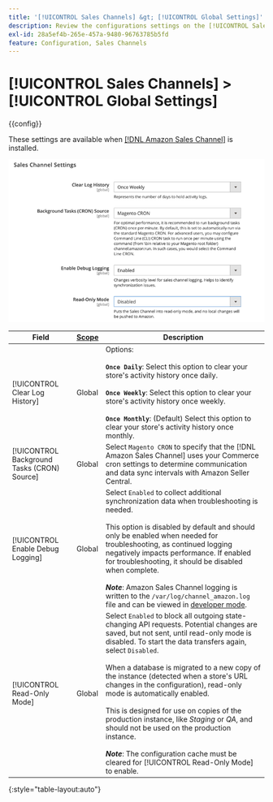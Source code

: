 ```yaml
---
title: '[!UICONTROL Sales Channels] &gt; [!UICONTROL Global Settings]'
description: Review the configurations settings on the [!UICONTROL Sales Channels] &gt; [!UICONTROL Global Settings] page of the Commerce Admin.
exl-id: 28a5ef4b-265e-457a-9480-96763785b5fd
feature: Configuration, Sales Channels
---
```

# [!UICONTROL Sales Channels] > [!UICONTROL Global Settings]

{{config}}

These settings are available when [[!DNL Amazon Sales Channel]](https://experienceleague.adobe.com/docs/commerce-channels/amazon/getting-started/install.html) is installed.

![Sales Channel Settings](./assets/config-sales-channel-global-settings.png)<!-- zoom -->

|Field|[Scope](../getting-started/websites-stores-views.md#scope-settings)|Description|
|-----|---------|------|
|[!UICONTROL Clear Log History]|Global|Options:<br/><br/>**`Once Daily`**: Select this option to clear your store's activity history once daily.<br/><br/>**`Once Weekly`**: Select this option to clear your store's activity history once weekly.<br/><br/>**`Once Monthly`**: (Default) Select this option to clear your store's activity history once monthly.|
|[!UICONTROL Background Tasks (CRON) Source]|Global|Select `Magento CRON` to specify that the [!DNL Amazon Sales Channel] uses your Commerce cron settings to determine communication and data sync intervals with Amazon Seller Central.|
|[!UICONTROL Enable Debug Logging]|Global|Select `Enabled` to collect additional synchronization data when troubleshooting is needed.<br/><br/>This option is disabled by default and should only be enabled when needed for troubleshooting, as continued logging negatively impacts performance. If enabled for troubleshooting, it should be disabled when complete.<br/><br/>**_Note_**: Amazon Sales Channel logging is written to the `/var/log/channel_amazon.log` file and can be viewed in [developer mode](../systems/developer-tools.md#operation-modes).|
|[!UICONTROL Read-Only Mode]|Global|Select `Enabled` to block all outgoing state-changing API requests. Potential changes are saved, but not sent, until read-only mode is disabled. To start the data transfers again, select `Disabled`.<br/><br/>When a database is migrated to a new copy of the instance (detected when a store's URL changes in the configuration), read-only mode is automatically enabled.<br/><br/>This is designed for use on copies of the production instance, like _Staging_ or _QA_, and should not be used on the production instance.<br/><br/>**_Note_**: The configuration cache must be cleared for [!UICONTROL Read-Only Mode] to enable.|

{:style="table-layout:auto"}

